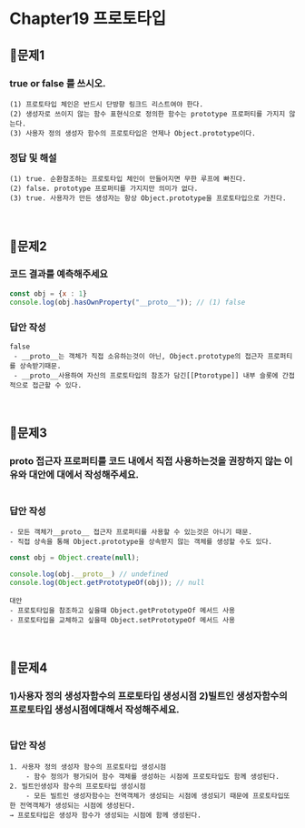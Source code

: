 # Chapter19 프로토타입
## 📌문제1
### true or false 를 쓰시오. 
```
(1) 프로토타입 체인은 반드시 단방향 링크드 리스트여야 한다. 
(2) 생성자로 쓰이지 않는 함수 표현식으로 정의한 함수는 prototype 프로퍼티를 가지지 않는다.
(3) 사용자 정의 생성자 함수의 프로토타입은 언제나 Object.prototype이다.

```
### 정답 및 해설
```
(1) true. 순환참조하는 프로토타입 체인이 만들어지면 무한 루프에 빠진다. 
(2) false. prototype 프로퍼티를 가지지만 의미가 없다. 
(3) true. 사용자가 만든 생성자는 항상 Object.prototype을 프로토타입으로 가진다. 
```

<br>

## 📌문제2
### 코드 결과를 예측해주세요 
```js
const obj = {x : 1}
console.log(obj.hasOwnProperty("__proto__")); // (1) false
```
### 답안 작성
```
false
 - __proto__는 객체가 직접 소유하는것이 아닌, Object.prototype의 접근자 프로퍼티를 상속받기때문.
 - __proto__사용하여 자신의 프로토타입의 참조가 담긴[[Ptorotype]] 내부 슬롯에 간접적으로 접근할 수 있다.
```

<br>

## 📌문제3
### __proto__ 접근자 프로퍼티를 코드 내에서 직접 사용하는것을 권장하지 않는 이유와 대안에 대에서 작성해주세요. 
```
```
### 답안 작성
```
- 모든 객체가__proto__ 접근자 프로퍼티를 사용할 수 있는것은 아니기 때문.
- 직접 상속을 통해 Object.prototype을 상속받지 않는 객체를 생성할 수도 있다.
```
```js
const obj = Object.create(null);

console.log(obj.__proto__) // undefined
console.log(Object.getPrototypeOf(obj)); // null
```

```
대안
- 프로토타입을 참조하고 싶을떄 Object.getPrototypeOf 메서드 사용
- 프로토타입을 교체하고 싶을때 Object.setPrototypeOf 메서드 사용
```

<br>


## 📌문제4
### 1)사용자 정의 생성자함수의 프로토타입 생성시점 2)빌트인 생성자함수의 프로토타입 생성시점에대해서 작성해주세요.
```

```
### 답안 작성
```
1. 사용자 정의 생성자 함수의 프로토타입 생성시점
    - 함수 정의가 평가되어 함수 객체를 생성하는 시점에 프로토타입도 함께 생성된다.
2. 빌트인생성자 함수의 프로토타입 생성시점
    - 모든 빌트인 생성자함수는 전역객체가 생성되는 시점에 생성되기 때문에 프로토타입또한 전역객체가 생성되는 시점에 생성된다.
→ 프로토타입은 생성자 함수가 생성되는 시점에 함께 생성된다.
```

<br>
